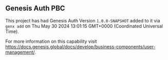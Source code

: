 ## Genesis Auth PBC

This project has had Genesis Auth Version `1.0.0-SNAPSHOT` added to it via `genx add` on Thu May 30 2024 13:01:15 GMT+0000 (Coordinated Universal Time).

For more information on this capability visit https://docs.genesis.global/docs/develop/business-components/user-management/.
